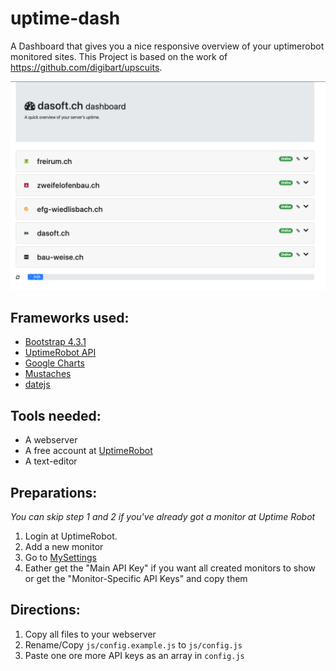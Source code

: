 uptime-dash
===========

A Dashboard that gives you a nice responsive overview of your uptimerobot monitored sites.
This Project is based on the work of https://github.com/digibart/upscuits.

![Uptime Dash](/readme/uptime-dash.png)

Frameworks used:
-------------
* [Bootstrap 4.3.1](https://getbootstrap.com)
* [UptimeRobot API](https://www.uptimerobot.com/api)
* [Google Charts](https://developers.google.com/chart)
* [Mustaches](https://github.com/janl/mustache.js/)
* [datejs](https://github.com/datejs/Datejs/)


Tools needed:
---------------
* A webserver
* A free account at [UptimeRobot](https://uptimerobot.com)
* A text-editor

Preparations:
---------------
_You can skip step 1 and 2 if you've already got a monitor at Uptime Robot_

1. Login at UptimeRobot.
2. Add a new monitor
3. Go to [MySettings](https://www.uptimerobot.com/mySettings.asp)
4. Eather get the "Main API Key" if you want all created monitors to show or get the "Monitor-Specific API Keys" and copy them

Directions:
---------------
1. Copy all files to your webserver
2. Rename/Copy `js/config.example.js` to `js/config.js`
3. Paste one ore more API keys as an array in `config.js`
